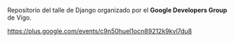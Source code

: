 Repositorio del talle de Django organizado por el **Google Developers Group** de Vigo.

https://plus.google.com/events/c9n50huel1ocn89212k9kvl7du8